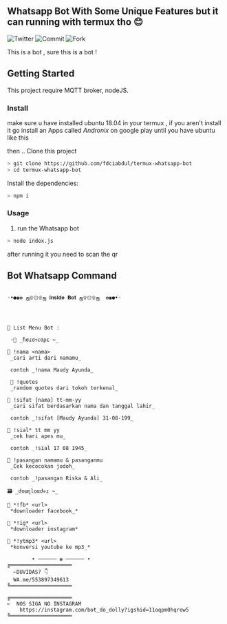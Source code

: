 ## Whatsapp Bot With Some Unique Features but it can running with termux tho 😊
![Twitter](https://img.shields.io/twitter/follow/fdciabdul?style=social)
![Commit](https://img.shields.io/github/commit-activity/y/fdciabdul/termux-whatsapp-bot?style=flat-square)
![Fork](https://img.shields.io/github/forks/fdciabdul/termux-whatsapp-bot?style=social)


This is a bot , sure this is a bot ! 

## Getting Started

This project require MQTT broker, nodeJS.

### Install

make sure u have installed ubuntu 18.04 in your termux , if you aren't install it 
go install an Apps called *Andronix* on google play 
until you have ubuntu like this


then ..
Clone this project

```bash
> git clone https://github.com/fdciabdul/termux-whatsapp-bot
> cd termux-whatsapp-bot

```

Install the dependencies:

```bash
> npm i
```



### Usage
1. run the Whatsapp bot

```bash
> node index.js
```

after running it you need to scan the qr



## Bot Whatsapp Command 
```
  
◦•●◉✿ ஜ۩۞۩ஜ 𝐈𝐧𝐬𝐢𝐝𝐞 𝐁𝐨𝐭 ஜ۩۞۩ஜ  ✿◉●•◦

  


👾 List Menu Bot :

 ◦🌉 _ɦσɾσรcσρε ~_ 

🌠 !nama <nama>
 _cari arti dari namamu_ 

 contoh _!nama Maudy Ayunda_ 
 
 🌠 !quotes
 _random quotes dari tokoh terkenal_

🌠 !sifat [nama] tt-mm-yy
 _cari sifat berdasarkan nama dan tanggal lahir_ 

 contoh _!sifat [Maudy Ayunda] 31-08-199_ 

🌠 !sial* tt mm yy
 _cek hari apes mu_

 contoh _!sial 17 08 1945_ 

🌠 !pasangan namamu & pasanganmu
 _Cek kecocokan jodoh_ 

 contoh _!pasangan Riska & Ali_ 

🗃 _ժօաղlօαժҽɾ ~_

🔖 *!fb* <url>
 *downloader facebook_* 
 
🔖 *!ig* <url>
 *downloader instagram* 

🔖 *!ytmp3* <url>
 *konversi youtube ke mp3_* 

        • ────── ✾ ────── •
╔════════════════════
  ➸DUVIDAS? 👇
  WA.me/553897349613
╚════════════════════

╔════════════════════
➸  NOS SIGA NO INSTAGRAM
    https://instagram.com/bot_do_dolly?igshid=11oqpm0hqrow5
╚════════════════════

```
         
